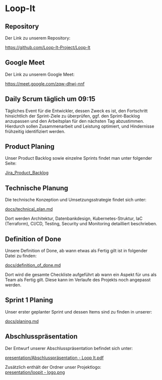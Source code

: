 # Loop-It

## Repository

Der Link zu unserem Repository:

https://github.com/Loop-It-Project/Loop-It

## Google Meet

Der Link zu unserem Google Meet:

https://meet.google.com/zqw-dhwj-nnf

## Daily Scrum täglich um 09:15

Tägliches Event für die Entwickler, dessen Zweck es ist, den Fortschritt hinsichtlich der Sprint-Ziele zu überprüfen, ggf. den Sprint-Backlog anzupassen und den Arbeitsplan für den nächsten Tag abzustimmen. Hierdurch sollen Zusammenarbeit und Leistung optimiert, und Hindernisse frühzeitig identifiziert werden.

## Product Planing

Unser Product Backlog sowie einzelne Sprints findet man unter folgender Seite:

[Jira_Product_Backlog](https://zerrelius.atlassian.net/jira/software/projects/SCRUM/boards/1/backlog)

## Technische Planung

Die technische Konzeption und Umsetzungsstrategie findet sich unter:

[docs/technical_plan.md](docs/technical_plan.md)

Dort werden Architektur, Datenbankdesign, Kubernetes-Struktur, IaC (Terraform), CI/CD, Testing, Security und Monitoring detailliert beschrieben.

## Definition of Done

Unsere Definition of Done, ab wann etwas als Fertig gilt ist in folgender Datei zu finden:

[docs/definition_of_done.md](docs/definition_of_done.md)

Dort wird die gesamte Checkliste aufgeführt ab wann ein Aspekt für uns als Team als Fertig gilt. Diese kann im Verlaufe des Projekts noch angepasst werden.

## Sprint 1 Planing

Unser erster geplanter Sprint und dessen Items sind zu finden in unserer:

[docs/planing.md](docs/planing.md)

## Abschlusspräsentation

Der Entwurf unserer Abschlusspräsentation befindet sich unter:

[presentation/Abschlusspräsentation - Loop It.pdf](presentation/Abschlusspr%C3%A4sentation%20-%20Loop%20It.pdf)

Zusätzlich enthält der Ordner unser Projektlogo:  
[presentation/loopit - logo.png](presentation/loopit%20-%20logo.png)
